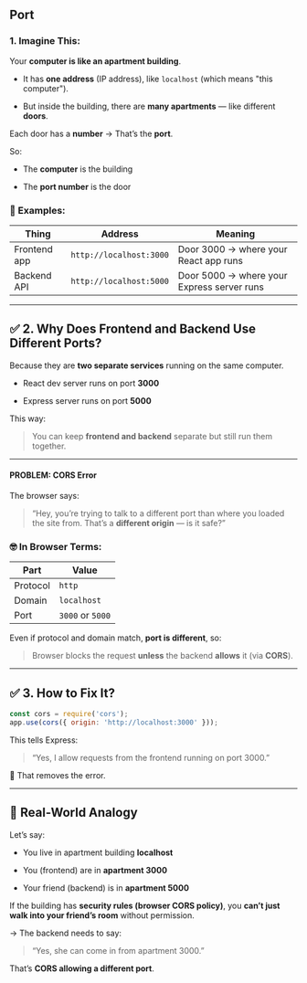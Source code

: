 ## Port
### 1. Imagine This:

Your **computer is like an apartment building**.

- It has **one address** (IP address), like `localhost` (which means "this computer").
    
- But inside the building, there are **many apartments** — like different **doors**.
    

Each door has a **number** → That’s the **port**.

So:

- The **computer** is the building
    
- The **port number** is the door
    

### 💬 Examples:

|Thing|Address|Meaning|
|---|---|---|
|Frontend app|`http://localhost:3000`|Door 3000 → where your React app runs|
|Backend API|`http://localhost:5000`|Door 5000 → where your Express server runs|

---

## ✅ 2. Why Does Frontend and Backend Use Different Ports?

Because they are **two separate services** running on the same computer.

- React dev server runs on port **3000**
    
- Express server runs on port **5000**
    

This way:

> You can keep **frontend and backend** separate but still run them together.

---

#### PROBLEM: **CORS Error**

The browser says:

> “Hey, you’re trying to talk to a different port than where you loaded the site from. That’s a **different origin** — is it safe?”

### 🤓 In Browser Terms:

|Part|Value|
|---|---|
|Protocol|`http`|
|Domain|`localhost`|
|Port|`3000` or `5000`|

Even if protocol and domain match, **port is different**, so:

> Browser blocks the request **unless** the backend **allows** it (via **CORS**).

---

## ✅ 3. How to Fix It?

```js
const cors = require('cors'); 
app.use(cors({ origin: 'http://localhost:3000' }));

```

This tells Express:

> “Yes, I allow requests from the frontend running on port 3000.”

🎯 That removes the error.

---

## 🔁 Real-World Analogy

Let’s say:

- You live in apartment building **localhost**
    
- You (frontend) are in **apartment 3000**
    
- Your friend (backend) is in **apartment 5000**
    

If the building has **security rules (browser CORS policy)**, you **can’t just walk into your friend’s room** without permission.

→ The backend needs to say:

> “Yes, she can come in from apartment 3000.”

That’s **CORS allowing a different port**.